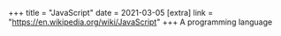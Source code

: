 +++
title = "JavaScript"
date = 2021-03-05
[extra]
link = "https://en.wikipedia.org/wiki/JavaScript"
+++
A programming language

